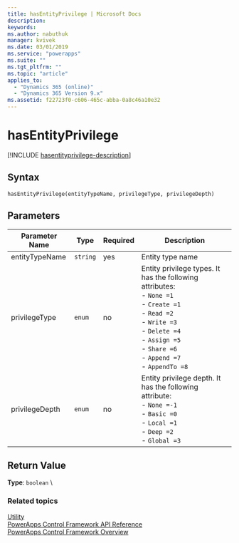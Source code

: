 ```yaml
---
title: hasEntityPrivilege | Microsoft Docs
description: 
keywords:
ms.author: nabuthuk
manager: kvivek
ms.date: 03/01/2019
ms.service: "powerapps"
ms.suite: ""
ms.tgt_pltfrm: ""
ms.topic: "article"
applies_to: 
  - "Dynamics 365 (online)"
  - "Dynamics 365 Version 9.x"
ms.assetid: f22723f0-c606-465c-abba-0a8c46a10e32
---
```


# hasEntityPrivilege

[!INCLUDE [hasentityprivilege-description](includes/hasentityprivilege-description.md)]

## Syntax

`hasEntityPrivilege(entityTypeName, privilegeType, privilegeDepth)`

## Parameters

| Parameter Name|Type|Required|Description|
| ------------- |----|--------|-----------|
|entityTypeName|`string`|yes|Entity type name|
|privilegeType|`enum`|no|Entity privilege types. It has the following attributes:<br/>- `None =1`<br/>- `Create =1` <br/>- `Read =2`<br/>- `Write =3`<br/>- `Delete =4`<br/>- `Assign =5`<br/>- `Share =6`<br/>- `Append =7`<br/>- `AppendTo =8`|
|privilegeDepth|`enum`|no|Entity privilege depth. It has the following attribute: <br/>- `None =-1`<br/>- `Basic =0`<br/>- `Local =1`<br/>- `Deep =2`<br/>- `Global =3`|

## Return Value

**Type**: `boolean`
\
### Related topics

[Utility](../utility.md)<br />
[PowerApps Control Framework API Reference](../index.md)<br />
[PowerApps Control Framework Overview](../../overview.md)<br />
